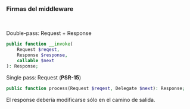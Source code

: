 ### Firmas del middleware

<br>

Double-pass: Request + Response

```php
public function __invoke(
    Request $reqest, 
    Response $response, 
    callable $next
): Response;
```

Single pass: Request (**PSR-15**)

```php
public function process(Request $reqest, Delegate $next): Response;
```

El response debería modificarse sólo en el camino de salida.
